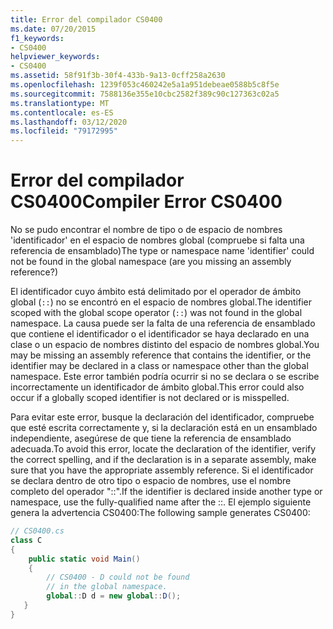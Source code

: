 ```yaml
---
title: Error del compilador CS0400
ms.date: 07/20/2015
f1_keywords:
- CS0400
helpviewer_keywords:
- CS0400
ms.assetid: 58f91f3b-30f4-433b-9a13-0cff258a2630
ms.openlocfilehash: 1239f053c460242e5a1a951debeae0588b5c8f5e
ms.sourcegitcommit: 7588136e355e10cbc2582f389c90c127363c02a5
ms.translationtype: MT
ms.contentlocale: es-ES
ms.lasthandoff: 03/12/2020
ms.locfileid: "79172995"
---
```

# <a name="compiler-error-cs0400"></a><span data-ttu-id="2d6c4-102">Error del compilador CS0400</span><span class="sxs-lookup"><span data-stu-id="2d6c4-102">Compiler Error CS0400</span></span>
<span data-ttu-id="2d6c4-103">No se pudo encontrar el nombre de tipo o de espacio de nombres 'identificador' en el espacio de nombres global (compruebe si falta una referencia de ensamblado)</span><span class="sxs-lookup"><span data-stu-id="2d6c4-103">The type or namespace name 'identifier' could not be found in the global namespace (are you missing an assembly reference?)</span></span>  
  
 <span data-ttu-id="2d6c4-104">El identificador cuyo ámbito está delimitado por el operador de ámbito global (`::`) no se encontró en el espacio de nombres global.</span><span class="sxs-lookup"><span data-stu-id="2d6c4-104">The identifier scoped with the global scope operator (`::`) was not found in the global namespace.</span></span> <span data-ttu-id="2d6c4-105">La causa puede ser la falta de una referencia de ensamblado que contiene el identificador o el identificador se haya declarado en una clase o un espacio de nombres distinto del espacio de nombres global.</span><span class="sxs-lookup"><span data-stu-id="2d6c4-105">You may be missing an assembly reference that contains the identifier, or the identifier may be declared in a class or namespace other than the global namespace.</span></span> <span data-ttu-id="2d6c4-106">Este error también podría ocurrir si no se declara o se escribe incorrectamente un identificador de ámbito global.</span><span class="sxs-lookup"><span data-stu-id="2d6c4-106">This error could also occur if a globally scoped identifier is not declared or is misspelled.</span></span>  
  
 <span data-ttu-id="2d6c4-107">Para evitar este error, busque la declaración del identificador, compruebe que esté escrita correctamente y, si la declaración está en un ensamblado independiente, asegúrese de que tiene la referencia de ensamblado adecuada.</span><span class="sxs-lookup"><span data-stu-id="2d6c4-107">To avoid this error, locate the declaration of the identifier, verify the correct spelling, and if the declaration is in a separate assembly, make sure that you have the appropriate assembly reference.</span></span> <span data-ttu-id="2d6c4-108">Si el identificador se declara dentro de otro tipo o espacio de nombres, use el nombre completo del operador "::".</span><span class="sxs-lookup"><span data-stu-id="2d6c4-108">If the identifier is declared inside another type or namespace, use the fully-qualified name after the ::.</span></span> <span data-ttu-id="2d6c4-109">El ejemplo siguiente genera la advertencia CS0400:</span><span class="sxs-lookup"><span data-stu-id="2d6c4-109">The following sample generates CS0400:</span></span>  
  
```csharp  
// CS0400.cs  
class C  
{  
    public static void Main()  
    {  
        // CS0400 - D could not be found
        // in the global namespace.  
        global::D d = new global::D();  
   }  
}  
```
